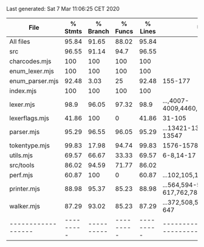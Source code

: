Last generated: Sat  7 Mar 11:06:25 CET 2020

File              | % Stmts | % Branch | % Funcs | % Lines | Uncovered Line #s                      
------------------|---------|----------|---------|---------|----------------------------------------
All files         |   95.84 |    91.65 |   88.02 |   95.84 |                                        
 src              |   96.55 |    91.14 |    94.7 |   96.55 |                                        
  charcodes.mjs   |     100 |      100 |     100 |     100 |                                        
  enum_lexer.mjs  |     100 |      100 |     100 |     100 |                                        
  enum_parser.mjs |   92.48 |     3.03 |      25 |   92.48 | 155-177                                
  index.mjs       |     100 |      100 |     100 |     100 |                                        
  lexer.mjs       |    98.9 |    96.05 |   97.32 |    98.9 | ...,4007-4009,4460,4463,4464,5337,5525 
  lexerflags.mjs  |   41.86 |      100 |       0 |   41.86 | 31-105                                 
  parser.mjs      |   95.29 |    96.55 |   96.05 |   95.29 | ...13421-13521,13537,13538,13541-13547 
  tokentype.mjs   |   99.83 |    17.98 |   94.74 |   99.83 | 1576-1578,1762-1764                    
  utils.mjs       |   69.57 |    66.67 |   33.33 |   69.57 | 6-8,14-17                              
 src/tools        |   86.02 |    94.59 |   71.77 |   86.02 |                                        
  perf.mjs        |   60.87 |      100 |       0 |   60.87 | ...102,105,106,109,110,113,114,117,118 
  printer.mjs     |   88.98 |    95.37 |   85.23 |   88.98 | ...564,594-597,614-617,762,780,820,844 
  walker.mjs      |   87.29 |    93.02 |   85.23 |   87.29 | ...372,508,526,566,590,629,630,640-647 
------------------|---------|----------|---------|---------|----------------------------------------
